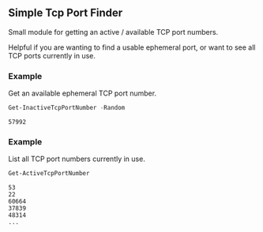 ## Simple Tcp Port Finder

Small module for getting an active / available TCP port numbers.

Helpful if you are wanting to find a usable ephemeral port,
or want to see all TCP ports currently in use.

### Example

Get an available ephemeral TCP port number.

```powershell
Get-InactiveTcpPortNumber -Random
```

```
57992
```

### Example

List all TCP port numbers currently in use.

```powershell
Get-ActiveTcpPortNumber
```

```
53
22
60664
37839
48314
...
```
